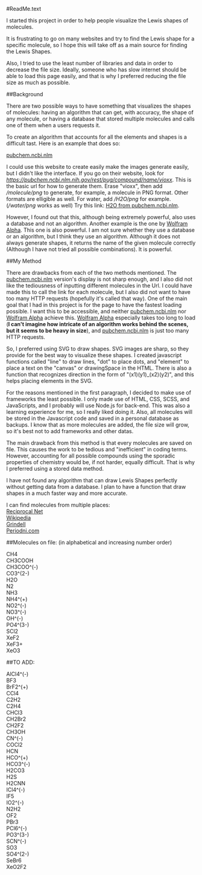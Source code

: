 #ReadMe.text

I started this project in order to help people visualize the Lewis shapes of molecules. 

It is frustrating to go on many websites and try to find the Lewis shape for a specific molecule, so I hope this will take off as a main source for finding the Lewis Shapes.

Also, I tried to use the least number of libraries and data in order to decrease the file size. Ideally, someone who has slow internet should be able to load this page easily, and that is why I preferred reducing the file size as much as possible.

##Background

There are two possible ways to have something that visualizes the shapes of molecules: having an algorithm that can get, with accuracy, the shape of any molecule, or having a database that stored multiple molecules and calls one of them when a users requests it.

To create an algorithm that accounts for all the elements and shapes is a difficult tast. Here is an example that does so: 

[pubchem.ncbi.nlm](https://pubchem.ncbi.nlm.nih.gov/pug_rest/PUG_REST_Tutorial.html#_Toc458584410)

I could use this website to create easily make the images generate easily, but I didn't like the interface. If you go on their website, look for *https://pubchem.ncbi.nlm.nih.gov/rest/pug/compound/name/vioxx*. This is the basic url for how to generate them. Erase "vioxx", then add */molecule/png* to generate, for example, a molecule in PNG format. Other formats are elligible as well. For water, add */H2O/png* for example. (*/water/png* works as well) Try this link: [H2O from pubchem.ncbi.nlm](https://pubchem.ncbi.nlm.nih.gov/rest/pug/compound/name/H2O/png).

However, I found out that this, although being extremely powerful, also uses a database and not an algorithm. Another example is the one by [Wolfram Alpha](http://www.wolframalpha.com/widgets/view.jsp?id=689aa5a01c216d8b16ed0250cebdc702). This one is also powerful. I am not sure whether they use a database or an algorithm, but I think they use an algorithm. Although it does not always generate shapes, it returns the name of the given molecule correctly (Although I have not tried all possible combinations). It is powerful.

##My Method

There are drawbacks from each of the two methods mentioned. The [pubchem.ncbi.nlm](https://pubchem.ncbi.nlm.nih.gov/pug_rest/PUG_REST_Tutorial.html#_Toc458584410) version's display is not sharp enough, and I also did not like the tediousness of inputting different molecules in the Url. I could have made this to call the link for each molecule, but I also did not want to have too many HTTP requests (hopefully it's called that way). One of the main goal that I had in this project is for the page to have the fastest loading possible. I want this to be accessible, and neither [pubchem.ncbi.nlm](https://pubchem.ncbi.nlm.nih.gov/pug_rest/PUG_REST_Tutorial.html#_Toc458584410) nor [Wolfram Alpha](http://www.wolframalpha.com/widgets/view.jsp?id=689aa5a01c216d8b16ed0250cebdc702) achieve this. [Wolfram Alpha](http://www.wolframalpha.com/widgets/view.jsp?id=689aa5a01c216d8b16ed0250cebdc702) especially takes too long to load (**I can't imagine how intricate of an algorithm works behind the scenes, but it seems to be heavy in size**), and [pubchem.ncbi.nlm](https://pubchem.ncbi.nlm.nih.gov/pug_rest/PUG_REST_Tutorial.html#_Toc458584410) is just too many HTTP requests.

So, I preferred using SVG to draw shapes. SVG images are sharp, so they provide for the best way to visualize these shapes. I created javascript functions called "line" to draw lines, "dot" to place dots, and "element" to place a text on the "canvas" or drawingSpace in the HTML. There is also a function that recognizes direction in the form of "(x1)(y1)_(x2)(y2)", and this helps placing elements in the SVG. 

For the reasons mentioned in the first paragraph, I decided to make use of frameworks the least possible. I only made use of HTML, CSS, SCSS, and JavaScripts, and I probably will use Node.js for back-end. This was also a learning experience for me, so I really liked doing it. Also, all  molecules will be stored in the Javascript code and saved in a personal database as backups. I know that as more molecules are added, the file size will grow, so it's best not to add frameworks and other datas. 

The main drawback from this method is that every molecules are saved on file. This causes the work to be tedious and "inefficient" in coding terms. However, accounting for all possible compounds using the sporadic properties of chemistry would be, if not harder, equally difficult. That is why I preferred using a stored data method.

I have not found any algorithm that can draw Lewis Shapes perfectly without getting data from a database. I plan to have a function that draw shapes in a much faster way and more accurate.

I can find molecules from multiple places:  
[Reciprocal Net](http://www.reciprocalnet.org/edumodules/commonmolecules/list.html)  
[Wikipedia](https://en.wikipedia.org/wiki/List_of_interstellar_and_circumstellar_molecules)  
[Grindell](http://web.grinnell.edu/courses/chm/visualization/)  
[Periodni.com](http://www.periodni.com/solcalc-chemical_compounds.html)  

##Molecules on file: (in alphabetical and increasing number order)

CH4  
CH3COOH  
CH3COO^(-)  
CO3^(2-)  
H2O  
N2  
NH3  
NH4^(+)  
NO2^(-)  
NO3^(-)  
OH^(-)  
PO4^(3-)  
SCl2  
XeF2  
XeF3+  
XeO3  

##TO ADD:

AlCl4^(-)  
BF3  
BrF2^(+)  
CCl4  
C2H2  
C2H4  
CHCl3  
CH2Br2  
CH2F2  
CH3OH  
CN^(-)  
COCl2  
HCN  
HCO^(+)  
HCO3^(-)  
H2CO3  
H2S  
H2CNN  
ICl4^(-)  
IF5  
IO2^(-)  
N2H2  
OF2  
PBr3  
PCl6^(-)  
PO3^(3-)  
SCN^(-)  
SO3  
SO4^(2-)  
SeBr6  
XeO2F2  


